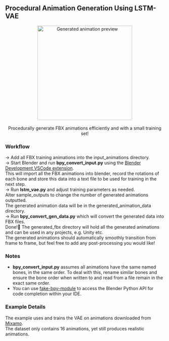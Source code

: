 ## Procedural Animation Generation Using LSTM-VAE
<p align="center">
<img src="https://github.com/user-attachments/assets/633781fc-e97e-4d8c-9fc5-1a635d4f590e" alt="Generated animation preview" width="300"/>
  <br />
  <br />
  Procedurally generate FBX animations efficiently and with a small training set!
</p>

### Workflow
-> Add all FBX training animations into the input_animations directory.  
-> Start Blender and run **bpy_convert_input.py** using the [Blender Development VSCode extension](https://marketplace.visualstudio.com/items?itemName=JacquesLucke.blender-development).  
This will import all the FBX animations into blender, record the rotations of each bone and store this data into a text file to be used for training in the next step.  
-> Run **lstm_vae.py** and adjust training parameters as needed.  
Alter sample_outputs to change the number of generated animations outputted.  
The generated animation data will be in the generated_animation_data directory.  
-> Run **bpy_convert_gen_data.py** which will convert the generated data into FBX files.  
Done!🎉 The generated_fbx directory will hold all the generated animations and can be used in any projects, e.g. Unity etc.  
The generated animations should automatically smoothly transition from frame to frame, but feel free to add any post-processing you would like!  

### Notes
- **bpy_convert_input.py** assumes all animations have the same named bones, in the same order. To deal with this, rename similar bones and ensure the bone order when written to and read from a file remain in the exact same order.
- You can use [fake-bpy-module](https://github.com/nutti/fake-bpy-module) to access the Blender Python API for code completion within your IDE.

### Example Details
The example uses and trains the VAE on animations downloaded from [Mixamo](https://www.mixamo.com/#/).  
The dataset only contains 16 animations, yet still produces realistic animations.  
